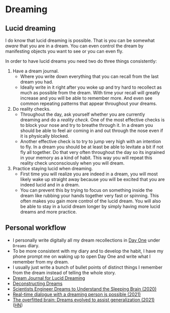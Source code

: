 # Dreaming

## Lucid dreaming

I do know that lucid dreaming is possible. That is you can be somewhat _aware_ that you are in a dream. You can even control the dream by manifesting objects you want to see or you can even fly.

In order to have lucid dreams you need two do three things consistently:

1. Have a dream journal.
   - Where you write down everything that you can recall from the last dream you had.
   - Ideally write in it right after you woke up and try hard to recollect as much as possible from the dream. With time your recall will greatly increase and you will be able to remember more. And even see common repeating patterns that appear throughout your dreams.
2. Do reality checks.
   - Throughout the day, ask yourself whether you are currently dreaming and do a _reality check_. One of the most effective checks is to block your nose and try to breathe through it. In a dream you should be able to feel air coming in and out through the nose even if it is physically blocked.
   - Another effective check is to try to jump very high with an intention to fly. In a dream you should be at least be able to levitate a bit if not fly all together. Do that very often throughout the day so its ingrained in your memory as a kind of habit. This way you will repeat this reality check unconsciously when you will dream.
3. Practice staying lucid when dreaming.
   - First time you will realize you are indeed in a dream, you will most likely wake up straight away because you will be excited that you are indeed lucid and in a dream.
   - You can prevent this by trying to focus on something inside the dream like rubbing your hands together very fast or spinning. This often makes you gain more control of the lucid dream. You will also be able to stay in a lucid dream longer by simply having more lucid dreams and more practice.

## Personal workflow

- I personally write digitally all my dream recollections in [Day One](https://dayoneapp.com) under `Dreams` diary.
- To be more consistent with my diary and to develop the habit, I have my phone prompt me on waking up to open Day One and write what I remember from my dream.
- I usually just write a bunch of bullet points of distinct things I remember from the dream instead of telling the whole story.
- [Dream Journal for Lucid Dreaming](https://oneironotes.com/)
- [Deconstructing Dreams](https://hyperlink.academy/courses/covid-19-and-dreams/20)
- [Scientists Engineer Dreams to Understand the Sleeping Brain (2020)](https://www.the-scientist.com/features/scientists-engineer-dreams-to-understand-the-sleeping-brain-68170)
- [Real-time dialogue with a dreaming person is possible (2021)](https://news.northwestern.edu/stories/2021/02/lucid-dreams-ken-paller/)
- [The overfitted brain: Dreams evolved to assist generalization (2021)](<https://www.cell.com/patterns/fulltext/S2666-3899(21)00064-7>) ([HN](https://news.ycombinator.com/item?id=27198505))
